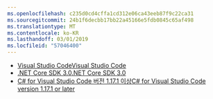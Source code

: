 ```yaml
---
ms.openlocfilehash: c235d0cd4cffa1cd312e06ca43eeb87f9c22ca31
ms.sourcegitcommit: 24b1f6decbb17bb22a45166e5fdb0845c65af498
ms.translationtype: MT
ms.contentlocale: ko-KR
ms.lasthandoff: 03/01/2019
ms.locfileid: "57046400"
---
```

* [<span data-ttu-id="c59cd-101">Visual Studio Code</span><span class="sxs-lookup"><span data-stu-id="c59cd-101">Visual Studio Code</span></span>](https://code.visualstudio.com/)
* [<span data-ttu-id="c59cd-102">.NET Core SDK 3.0</span><span class="sxs-lookup"><span data-stu-id="c59cd-102">.NET Core SDK 3.0</span></span>](https://dotnet.microsoft.com/download/dotnet-core/3.0)
* [<span data-ttu-id="c59cd-103">C# for Visual Studio Code 버전 1.17.1 이상</span><span class="sxs-lookup"><span data-stu-id="c59cd-103">C# for Visual Studio Code version 1.17.1 or later</span></span>](https://marketplace.visualstudio.com/items?itemName=ms-vscode.csharp)